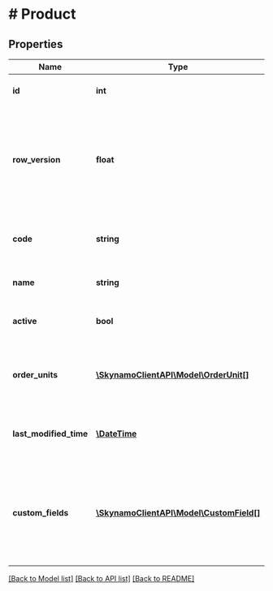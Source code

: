 # # Product

## Properties

Name | Type | Description | Notes
------------ | ------------- | ------------- | -------------
**id** | **int** | The unique id of the product | [optional]
**row_version** | **float** | A sequence number for changes to the product (if the number changes then the product has changed) | [optional]
**code** | **string** | The unique code associated with this product | [optional]
**name** | **string** | The name of the product | [optional]
**active** | **bool** | Whether or not the product is active | [optional] [default to true]
**order_units** | [**\SkynamoClientAPI\Model\OrderUnit[]**](OrderUnit.md) | List of all the order units associated with a product | [optional]
**last_modified_time** | [**\DateTime**](\DateTime.md) | The last time this product was modified | [optional]
**custom_fields** | [**\SkynamoClientAPI\Model\CustomField[]**](CustomField.md) | Certain custom fields may be required depending on the custom fields that have been set up | [optional]

[[Back to Model list]](../../README.md#models) [[Back to API list]](../../README.md#endpoints) [[Back to README]](../../README.md)
